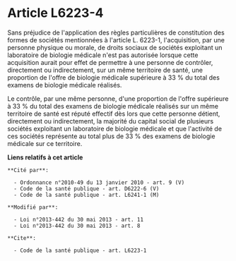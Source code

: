 # Article L6223-4

Sans préjudice de l'application des règles particulières de constitution des formes de sociétés mentionnées à l'article L.
6223-1, l'acquisition, par une personne physique ou morale, de droits sociaux de sociétés exploitant un laboratoire de
biologie médicale n'est pas autorisée lorsque cette acquisition aurait pour effet de permettre à une personne de contrôler,
directement ou indirectement, sur un même territoire de santé, une proportion de l'offre de biologie médicale supérieure à 33
% du total des examens de biologie médicale réalisés.

Le contrôle, par une même personne, d'une proportion de l'offre supérieure à 33 % du total des examens de biologie médicale
réalisés sur un même territoire de santé est réputé effectif dès lors que cette personne détient, directement ou
indirectement, la majorité du capital social de plusieurs sociétés exploitant un laboratoire de biologie médicale et que
l'activité de ces sociétés représente au total plus de 33 % des examens de biologie médicale sur ce territoire.

**Liens relatifs à cet article**

	**Cité par**:

	  - Ordonnance n°2010-49 du 13 janvier 2010 - art. 9 (V)
	  - Code de la santé publique - art. D6222-6 (V)
	  - Code de la santé publique - art. L6241-1 (M)

	**Modifié par**:

	  - Loi n°2013-442 du 30 mai 2013 - art. 11
	  - Loi n°2013-442 du 30 mai 2013 - art. 8

	**Cite**:

	  - Code de la santé publique - art. L6223-1
